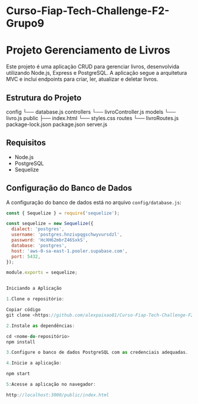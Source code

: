 # Curso-Fiap-Tech-Challenge-F2-Grupo9

# Projeto Gerenciamento de Livros

Este projeto é uma aplicação CRUD para gerenciar livros, desenvolvida utilizando Node.js, Express e PostgreSQL. 
A aplicação segue a arquitetura MVC e inclui endpoints para criar, ler, atualizar e deletar livros.

## Estrutura do Projeto

config
└── database.js
controllers
└── livroController.js
models
└── livro.js
public
├── index.html
└── styles.css
routes
└── livroRoutes.js
package-lock.json
package.json
server.js

## Requisitos

- Node.js
- PostgreSQL
- Sequelize

## Configuração do Banco de Dados

A configuração do banco de dados está no arquivo `config/database.js`:

```javascript
const { Sequelize } = require('sequelize');

const sequelize = new Sequelize({
  dialect: 'postgres',
  username: 'postgres.hnzivpqgschwyvursdzl',
  password: 'HcXH62mbrZ46SxkS',
  database: 'postgres',
  host: 'aws-0-sa-east-1.pooler.supabase.com',
  port: 5432,
});

module.exports = sequelize;


Iniciando a Aplicação

1.Clone o repositório:

Copiar código
git clone <https://github.com/alexpaixao81/Curso-Fiap-Tech-Challenge-F2-Grupo9>

2.Instale as dependências:

cd <nome-do-repositório>
npm install

3.Configure o banco de dados PostgreSQL com as credenciais adequadas.

4.Inicie a aplicação:

npm start

5:Acesse a aplicação no navegador:

http://localhost:3000/public/index.html
